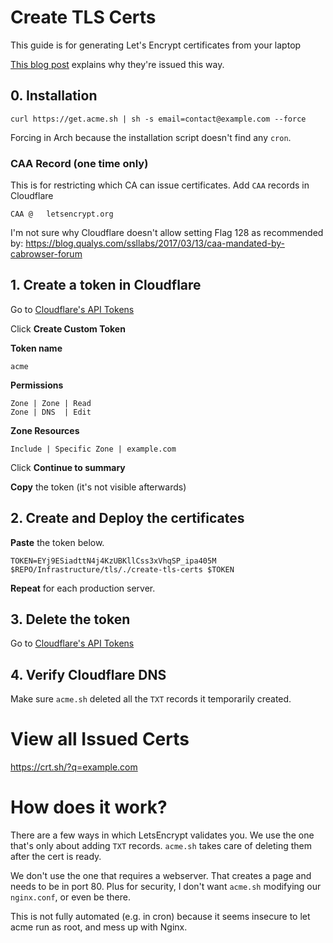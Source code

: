 # Create TLS Certs

This guide is for generating Let's Encrypt certificates from your laptop

[This blog post](https://blog.uxtly.com/isolated-tls-certificate-creation)
explains why they're issued this way.


## 0. Installation
```shell
curl https://get.acme.sh | sh -s email=contact@example.com --force
```
Forcing in Arch because the installation script doesn't find any `cron`.

### CAA Record (one time only)
This is for restricting which CA can issue certificates. Add `CAA` records in Cloudflare
```
CAA @   letsencrypt.org
```
I'm not sure why Cloudflare doesn't allow setting Flag 128 as recommended by:
https://blog.qualys.com/ssllabs/2017/03/13/caa-mandated-by-cabrowser-forum


## 1. Create a token in Cloudflare
Go to [Cloudflare's API Tokens](https://dash.cloudflare.com/profile/api-tokens)

Click **Create Custom Token**

**Token name**
```text
acme
```

**Permissions**
```text
Zone | Zone | Read
Zone | DNS  | Edit
```

**Zone Resources**
```text
Include | Specific Zone | example.com
```

Click **Continue to summary**

**Copy** the token (it's not visible afterwards)


## 2. Create and Deploy the certificates

**Paste** the token below.
```shell script
TOKEN=EYj9ESiadttN4j4KzUBKllCss3xVhqSP_ipa405M
$REPO/Infrastructure/tls/./create-tls-certs $TOKEN
```
**Repeat** for each production server.


## 3. Delete the token
Go to [Cloudflare's API Tokens](https://dash.cloudflare.com/profile/api-tokens)

## 4. Verify Cloudflare DNS
Make sure `acme.sh` deleted all the `TXT` records it temporarily created.


# View all Issued Certs
https://crt.sh/?q=example.com

# How does it work?
There are a few ways in which LetsEncrypt validates you. We use the one that's only about
adding `TXT` records. `acme.sh` takes care of deleting them after the cert is ready.

We don't use the one that requires a webserver. That creates a page and needs to be in
port 80. Plus for security, I don't want `acme.sh` modifying our `nginx.conf`, or even be
there.

This is not fully automated (e.g. in cron) because it seems insecure to let acme run as
root, and mess up with Nginx.


